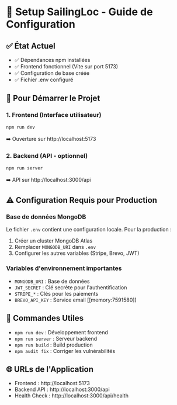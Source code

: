# 🚀 Setup SailingLoc - Guide de Configuration

## ✅ État Actuel
- ✅ Dépendances npm installées
- ✅ Frontend fonctionnel (Vite sur port 5173)
- ✅ Configuration de base créée
- ✅ Fichier .env configuré

## 🎯 Pour Démarrer le Projet

### 1. Frontend (Interface utilisateur)
```bash
npm run dev
```
➡️ Ouverture sur http://localhost:5173

### 2. Backend (API - optionnel)
```bash
npm run server
```
➡️ API sur http://localhost:3000/api

## ⚠️ Configuration Requis pour Production

### Base de données MongoDB
Le fichier `.env` contient une configuration locale. Pour la production :
1. Créer un cluster MongoDB Atlas
2. Remplacer `MONGODB_URI` dans `.env`
3. Configurer les autres variables (Stripe, Brevo, JWT)

### Variables d'environnement importantes
- `MONGODB_URI` : Base de données
- `JWT_SECRET` : Clé secrète pour l'authentification  
- `STRIPE_*` : Clés pour les paiements
- `BREVO_API_KEY` : Service email [[memory:7591580]]

## 🔧 Commandes Utiles
- `npm run dev` : Développement frontend
- `npm run server` : Serveur backend
- `npm run build` : Build production
- `npm audit fix` : Corriger les vulnérabilités

## 🌐 URLs de l'Application
- Frontend : http://localhost:5173
- Backend API : http://localhost:3000/api
- Health Check : http://localhost:3000/api/health